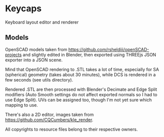 Keycaps
=======

Keyboard layout editor and renderer

Models
------

OpenSCAD models taken from https://github.com/rsheldiii/openSCAD-projects and slightly edited in Blender,
then exported using THREEjs JSON exporter into a JSON scene.

Mind that OpenSCAD rendering to .STL takes a lot of time, especially for SA (spherical) geometry (takes about 30 minutes),
while DCS is rendered in a few seconds (see utils directory).

Rendered .STL are then processed with Blender's Decimate and Edge Split modifiers
(Auto Smooth settings do not affect exported normals so I had to use Edge Split).
UVs can be assigned too, though I'm not yet sure which mapping to use.

There's also a 2D editor, images taken from https://github.com/CQCumbers/kle_render.

All copyrights to resource files belong to their respective owners.


